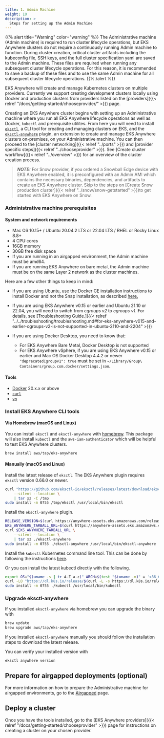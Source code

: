 ```yaml
---
title: 1. Admin Machine
weight: 10
description: >
  Steps for setting up the Admin Machine
---
```


{{% alert title="Warning" color="warning" %}}
The Administrative machine (Admin machine) is required to run cluster lifecycle operations, but EKS Anywhere clusters do not require a continuously running Admin machine to function. During cluster creation, critical cluster artifacts including the kubeconfig file, SSH keys, and the full cluster specification yaml are saved to the Admin machine. These files are required when running any subsequent cluster lifecycle operations. For this reason, it is recommended to save a backup of these files and to use the same Admin machine for all subsequent cluster lifecycle operations.
{{% /alert %}}

EKS Anywhere will create and manage Kubernetes clusters on multiple providers.
Currently we support creating development clusters locally using Docker and production clusters from providers listed on the [providers]({{< relref "/docs/getting-started/chooseprovider/" >}}) page.

Creating an EKS Anywhere cluster begins with setting up an Administrative machine where you run all EKS Anywhere lifecycle operations as well as Docker, `kubectl` and prerequisite utilites.
From here you will need to install [`eksctl`](https://eksctl.io), a CLI tool for creating and managing clusters on EKS, and the [`eksctl-anywhere`](/docs/reference/eksctl/anywhere/) plugin, an extension to create and manage EKS Anywhere clusters on-premises, on your Administrative machine.
You can then proceed to the [cluster networking]({{< relref "../ports" >}}) and [provider specific steps]({{< relref "../chooseprovider" >}}). 
See [Create cluster workflow]({{< relref "../overview" >}}) for an overview of the cluster creation process.

>**_NOTE:_** For Snow provider, if you ordered a Snowball Edge device with EKS Anywhere enabled, it is preconfigured with an Admin AMI which contains the necessary binaries, dependencies, and artifacts to create an EKS Anywhere cluster. Skip to the steps on [Create Snow production cluster]({{< relref "../snow/snow-getstarted" >}})to get started with EKS Anywhere on Snow.

### Administrative machine prerequisites

#### System and network requirements
- Mac OS 10.15+ / Ubuntu 20.04.2 LTS or 22.04 LTS / RHEL or Rocky Linux 8.8+
- 4 CPU cores
- 16GB memory
- 30GB free disk space
- If you are running in an airgapped environment, the Admin machine must be amd64.
- If you are running EKS Anywhere on bare metal, the Admin machine must be on the same Layer 2 network as the cluster machines.

Here are a few other things to keep in mind:

* If you are using Ubuntu, use the Docker CE installation instructions to install Docker and not the Snap installation, as described [here.](https://docs.docker.com/engine/install/ubuntu/)

* If you are using EKS Anywhere v0.15 or earlier and Ubuntu 21.10 or 22.04, you will need to switch from _cgroups v2_ to _cgroups v1_. For details, see [Troubleshooting Guide.]({{< relref "../../troubleshooting/troubleshooting.md#for-eks-anywhere-v015-and-earlier-cgroups-v2-is-not-supported-in-ubuntu-2110-and-2204" >}})

* If you are using Docker Desktop, you need to know that:

  * For EKS Anywhere Bare Metal, Docker Desktop is not supported
  * For EKS Anywhere vSphere, if you are using EKS Anywhere v0.15 or earlier and Mac OS Docker Desktop 4.4.2 or newer `"deprecatedCgroupv1": true` must be set in `~/Library/Group\ Containers/group.com.docker/settings.json`.

#### Tools
- [Docker](https://docs.docker.com/engine/install/) 20.x.x or above
- [`curl`](https://everything.curl.dev/get)
- [`yq`](https://github.com/mikefarah/yq/#install)

### Install EKS Anywhere CLI tools

#### Via Homebrew (macOS and Linux)

You can install `eksctl` and `eksctl-anywhere` with [homebrew](http://brew.sh/).
This package will also install `kubectl` and the `aws-iam-authenticator` which will be helpful to test EKS Anywhere clusters.

```bash
brew install aws/tap/eks-anywhere
```

#### Manually (macOS and Linux)

Install the latest release of `eksctl`.
The EKS Anywhere plugin requires `eksctl` version 0.66.0 or newer.

```bash
curl "https://github.com/eksctl-io/eksctl/releases/latest/download/eksctl_$(uname -s)_amd64.tar.gz" \
    --silent --location \
    | tar xz -C /tmp
sudo install -m 0755 /tmp/eksctl /usr/local/bin/eksctl
```

Install the `eksctl-anywhere` plugin.

```bash
RELEASE_VERSION=$(curl https://anywhere-assets.eks.amazonaws.com/releases/eks-a/manifest.yaml --silent --location | yq ".spec.latestVersion")
EKS_ANYWHERE_TARBALL_URL=$(curl https://anywhere-assets.eks.amazonaws.com/releases/eks-a/manifest.yaml --silent --location | yq ".spec.releases[] | select(.version==\"$RELEASE_VERSION\").eksABinary.$(uname -s | tr A-Z a-z).uri")
curl $EKS_ANYWHERE_TARBALL_URL \
    --silent --location \
    | tar xz ./eksctl-anywhere
sudo install -m 0755 ./eksctl-anywhere /usr/local/bin/eksctl-anywhere
```

Install the `kubectl` Kubernetes command line tool.
This can be done by following the instructions [here](https://kubernetes.io/docs/tasks/tools/#kubectl).

Or you can install the latest kubectl directly with the following.

```bash
export OS="$(uname -s | tr A-Z a-z)" ARCH=$(test "$(uname -m)" = 'x86_64' && echo 'amd64' || echo 'arm64')
curl -LO "https://dl.k8s.io/release/$(curl -L -s https://dl.k8s.io/release/stable.txt)/bin/${OS}/${ARCH}/kubectl"
sudo install -m 0755 ./kubectl /usr/local/bin/kubectl
```

### Upgrade eksctl-anywhere

If you installed `eksctl-anywhere` via homebrew you can upgrade the binary with

```bash
brew update
brew upgrade aws/tap/eks-anywhere
```

If you installed `eksctl-anywhere` manually you should follow the installation steps to download the latest release.

You can verify your installed version with

```bash
eksctl anywhere version
```

## Prepare for airgapped deployments (optional)

For more information on how to prepare the Administrative machine for airgapped environments, go to the [Airgapped](/docs/getting-started/airgapped/) page. 

## Deploy a cluster

Once you have the tools installed, go to the [EKS Anywhere providers]({{< relref "/docs/getting-started/chooseprovider" >}}) page for instructions on creating a cluster on your chosen provider.
